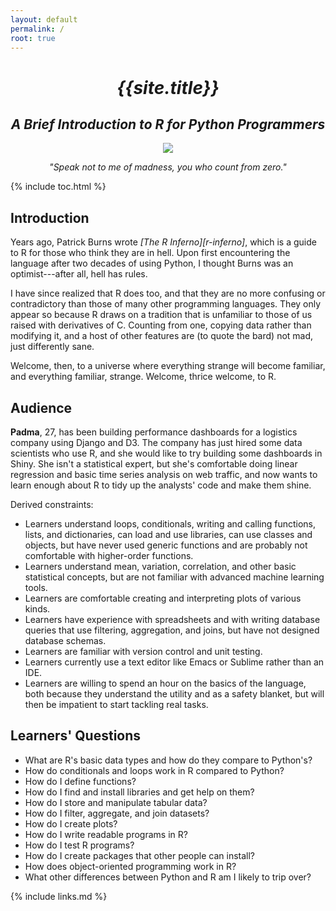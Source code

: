 ```yaml
---
layout: default
permalink: /
root: true
---
```


<div align="center">
  <h1><em>{{site.title}}</em></h1>
  <h2><em>A Brief Introduction to R for Python Programmers</em></h2>
  <img src="{{'/files/cthulhu-200x177.png' | relative_url}}" />
  <p><em>"Speak not to me of madness, you who count from zero."</em></p>
</div>

{% include toc.html %}

## Introduction

Years ago,
Patrick Burns wrote *[The R Inferno][r-inferno]*,
which is a guide to R for those who think they are in hell.
Upon first encountering the language after two decades of using Python,
I thought Burns was an optimist---after all,
hell has rules.

I have since realized that R does too,
and that they are no more confusing or contradictory than those of many other programming languages.
They only appear so because R draws on a tradition that is unfamiliar to those of us raised with derivatives of C.
Counting from one,
copying data rather than modifying it,
and a host of other features are
(to quote the bard)
not mad, just differently sane.

Welcome, then, to a universe where everything strange will become familiar,
and everything familiar, strange.
Welcome, thrice welcome, to R.

## Audience

**Padma**, 27, has been building performance dashboards for a logistics company using Django and D3.
The company has just hired some data scientists who use R,
and she would like to try building some dashboards in Shiny.
She isn't a statistical expert,
but she's comfortable doing linear regression and basic time series analysis on web traffic,
and now wants to learn enough about R to tidy up the analysts' code and make them shine.

Derived constraints:

- Learners understand loops, conditionals, writing and calling functions, lists, and dictionaries,
  can load and use libraries,
  can use classes and objects,
  but have never used generic functions
  and are probably not comfortable with higher-order functions.
- Learners understand mean, variation, correlation, and other basic statistical concepts,
  but are not familiar with advanced machine learning tools.
- Learners are comfortable creating and interpreting plots of various kinds.
- Learners have experience with spreadsheets
  and with writing database queries that use filtering, aggregation, and joins,
  but have not designed database schemas.
- Learners are familiar with version control and unit testing.
- Learners currently use a text editor like Emacs or Sublime rather than an IDE.
- Learners are willing to spend an hour on the basics of the language,
  both because they understand the utility and as a safety blanket,
  but will then be impatient to start tackling real tasks.

## Learners' Questions

- What are R's basic data types and how do they compare to Python's?
- How do conditionals and loops work in R compared to Python?
- How do I define functions?
- How do I find and install libraries and get help on them?
- How do I store and manipulate tabular data?
- How do I filter, aggregate, and join datasets?
- How do I create plots?
- How do I write readable programs in R?
- How do I test R programs?
- How do I create packages that other people can install?
- How does object-oriented programming work in R?
- What other differences between Python and R am I likely to trip over?

{% include links.md %}
